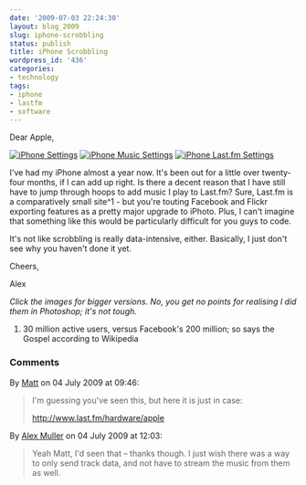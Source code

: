 ```yaml
---
date: '2009-07-03 22:24:30'
layout: blog_2009
slug: iphone-scrobbling
status: publish
title: iPhone Scrobbling
wordpress_id: '436'
categories:
- technology
tags:
- iphone
- lastfm
- software
---
```


Dear Apple,

[![iPhone Settings](http://alexmuller.s3.amazonaws.com/static/blog/2009-07-03-iphone-settings.png)](http://alexmuller.s3.amazonaws.com/static/blog/2009-07-03-iphone-settings.png)
[![iPhone Music Settings](http://alexmuller.s3.amazonaws.com/static/blog/2009-07-03-iphone-musicsettings.png)](http://alexmuller.s3.amazonaws.com/static/blog/2009-07-03-iphone-musicsettings.png)
[![iPhone Last.fm Settings](http://alexmuller.s3.amazonaws.com/static/blog/2009-07-03-iphone-lastfm.png)](http://alexmuller.s3.amazonaws.com/static/blog/2009-07-03-iphone-lastfm.png)

I've had my iPhone almost a year now. It's been out for a little over
twenty-four months, if I can add up right. Is there a decent reason that I
have still have to jump through hoops to add music I play to Last.fm? Sure,
Last.fm is a comparatively small site^1 - but you're touting Facebook and
Flickr exporting features as a pretty major upgrade to iPhoto. Plus, I can't
imagine that something like this would be particularly difficult for you guys
to code.

It's not like scrobbling is really data-intensive, either. Basically, I just
don't see why you haven't done it yet.

Cheers,

Alex

_Click the images for bigger versions. No, you get no points for realising I
did them in Photoshop; it's not tough._

 1. 30 million active users, versus Facebook's 200 million; so says the Gospel
according to Wikipedia

### Comments ###

By [Matt](http://www.matto1990.com) on 04 July 2009 at 09:46:

> I'm guessing you've seen this, but here it is just in case:
> 
> http://www.last.fm/hardware/apple
> 

By [Alex Muller](http://alex.mullr.net/blog/) on 04 July 2009 at 12:03:

> Yeah Matt, I'd seen that &ndash; thanks though. I just wish there was a way to
> only send track data, and not have to stream the music from them as well.
>